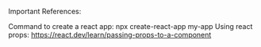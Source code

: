 Important References:

Command to create a react app: npx create-react-app my-app
Using react props: https://react.dev/learn/passing-props-to-a-component
